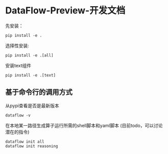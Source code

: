 # DataFlow-Preview-开发文档

先安装：
```shell
pip install -e .
```

选择性安装:
```shell
pip install -e .[all]
```

安装text组件
```shell
pip install -e .[text]
```

## 基于命令行的调用方式
从pypi查看是否是最新版本
```
dataflow -v 
```

在本地某一路径生成算子运行所需的shell脚本和yaml脚本 (目前todo，可以讨论潜在的指令)
```shell
dataflow init all
dataflow init reasoning
```
